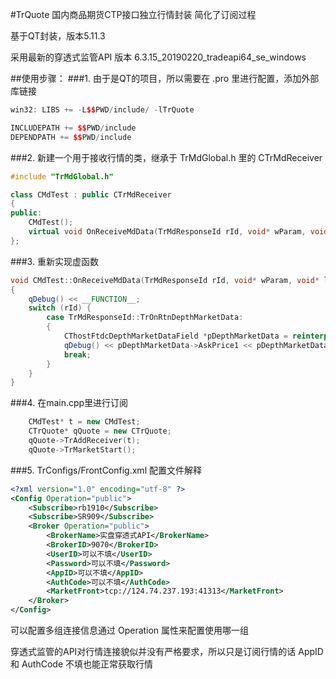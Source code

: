 #TrQuote
国内商品期货CTP接口独立行情封装
简化了订阅过程

基于QT封装，版本5.11.3

采用最新的穿透式监管API 版本 6.3.15_20190220_tradeapi64_se_windows

##使用步骤：
###1. 由于是QT的项目，所以需要在 .pro 里进行配置，添加外部库链接
```cpp
win32: LIBS += -L$$PWD/include/ -lTrQuote

INCLUDEPATH += $$PWD/include
DEPENDPATH += $$PWD/include
```

###2. 新建一个用于接收行情的类，继承于 TrMdGlobal.h 里的 CTrMdReceiver
```cpp
#include "TrMdGlobal.h"

class CMdTest : public CTrMdReceiver
{
public:
    CMdTest();
    virtual void OnReceiveMdData(TrMdResponseId rId, void* wParam, void* lParam) override;
};
```
###3. 重新实现虚函数
```cpp
void CMdTest::OnReceiveMdData(TrMdResponseId rId, void* wParam, void* lParam)
{
    qDebug() << __FUNCTION__;
    switch (rId) {
        case TrMdResponseId::TrOnRtnDepthMarketData:
        {
            CThostFtdcDepthMarketDataField *pDepthMarketData = reinterpret_cast<CThostFtdcDepthMarketDataField *>(wParam);
            qDebug() << pDepthMarketData->AskPrice1 << pDepthMarketData->BidPrice1 << pDepthMarketData->InstrumentID << pDepthMarketData->UpdateTime;
            break;
        }
    }
}
```

###4. 在main.cpp里进行订阅
```cpp
    CMdTest* t = new CMdTest;
    CTrQuote* qQuote = new CTrQuote;
    qQuote->TrAddReceiver(t);
    qQuote->TrMarketStart();
```
###5. TrConfigs/FrontConfig.xml 配置文件解释
```xml
<?xml version="1.0" encoding="utf-8" ?>
<Config Operation="public">
	<Subscribe>rb1910</Subscribe>
	<Subscribe>SR909</Subscribe>
	<Broker Operation="public">
		<BrokerName>实盘穿透式API</BrokerName>
		<BrokerID>9070</BrokerID>
		<UserID>可以不填</UserID>
		<Password>可以不填</Password>
		<AppID>可以不填</AppID>
		<AuthCode>可以不填</AuthCode>	
		<MarketFront>tcp://124.74.237.193:41313</MarketFront>		
	</Broker>
</Config>
```
可以配置多组连接信息通过 Operation 属性来配置使用哪一组

穿透式监管的API对行情连接貌似并没有严格要求，所以只是订阅行情的话 AppID 和 AuthCode 不填也能正常获取行情
